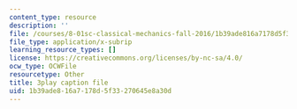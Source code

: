 ```yaml
---
content_type: resource
description: ''
file: /courses/8-01sc-classical-mechanics-fall-2016/1b39ade816a7178d5f33270645e8a30d_mjrQHIJj1iI.srt
file_type: application/x-subrip
learning_resource_types: []
license: https://creativecommons.org/licenses/by-nc-sa/4.0/
ocw_type: OCWFile
resourcetype: Other
title: 3play caption file
uid: 1b39ade8-16a7-178d-5f33-270645e8a30d
---
```

